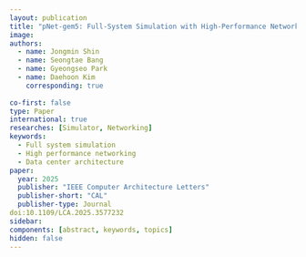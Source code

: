 ```yaml
---
layout: publication
title: "pNet-gem5: Full-System Simulation with High-Performance Networking Enabled by Parallel Network Packet Processing"
image:
authors:
  - name: Jongmin Shin
  - name: Seongtae Bang
  - name: Gyeongseo Park
  - name: Daehoon Kim
    corresponding: true
    
co-first: false
type: Paper
international: true
researches: [Simulator, Networking]
keywords:
  - Full system simulation
  - High performance networking
  - Data center architecture
paper:
  year: 2025
  publisher: "IEEE Computer Architecture Letters"
  publisher-short: "CAL"
  publisher-type: Journal
doi:10.1109/LCA.2025.3577232
sidebar:
components: [abstract, keywords, topics]
hidden: false
---
```

